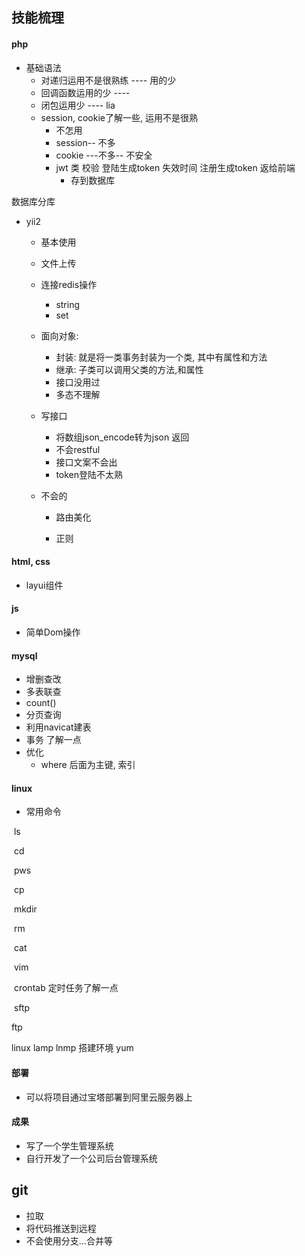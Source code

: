 ## 技能梳理

#### php

* 基础语法
  * 对递归运用不是很熟练   ---- 用的少
  * 回调函数运用的少  ----   
  * 闭包运用少  ---- lia
  * session, cookie了解一些, 运用不是很熟
    * 不怎用
    * session-- 不多
    * cookie  ---不多-- 不安全
    * jwt 类 校验 登陆生成token 失效时间 注册生成token  返给前端
      * 存到数据库









数据库分库



* yii2
  * 基本使用
  * 文件上传
  * 连接redis操作
    * string 
    * set
  * 面向对象:
    * 封装: 就是将一类事务封装为一个类, 其中有属性和方法
    * 继承: 子类可以调用父类的方法,和属性
    * 接口没用过
    * 多态不理解
  * 写接口
    * 将数组json_encode转为json 返回
    * 不会restful
    * 接口文案不会出
    * token登陆不太熟
  * 不会的

    * 路由美化

    * 正则


#### html, css

* layui组件

#### js

* 简单Dom操作

#### mysql

* 增删查改
* 多表联查
* count()
* 分页查询
* 利用navicat建表
* 事务 了解一点
* 优化
  * where 后面为主键, 索引







#### linux

* 常用命令

​		ls

​		cd

​		pws

​		cp

​		mkdir

​		rm

​		cat

​		vim

​		crontab 定时任务了解一点



​		sftp

ftp

linux lamp lnmp 搭建环境 yum 

#### 部署

* 可以将项目通过宝塔部署到阿里云服务器上

#### 成果

* 写了一个学生管理系统
* 自行开发了一个公司后台管理系统

## git

* 拉取
* 将代码推送到远程
* 不会使用分支...合并等
